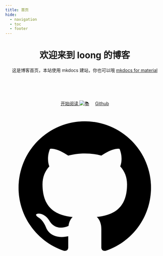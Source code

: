 ```yaml
---
title: 首页
hide:
  - navigation
  - toc
  - footer
---
```


<div style="text-align: center;" class=".main-guide">
<h1>欢迎来到 loong 的博客</h1>

这是博客首页，本站使用 mkdocs 建站，你也可以哦 <a href="https://squidfunk.github.io/mkdocs-material/">mkdocs for material</a>
<br>
<br><br><br><br><br>
<a 
style="border-radius: 15px;" 
class="md-button md-button--primary" 
href="https://971230.github.io/start/">开始阅读 <img alt="📚" class="twemoji" src="https://cdn.jsdelivr.net/gh/jdecked/twemoji@15.0.3/assets/svg/1f4da.svg" title=":books:"></a>
<a style="border-radius: 15px;margin-left: 15px;" class="md-button" href="https://github.com/971230/971230.github.io">Github <span class="twemoji"><svg xmlns="http://www.w3.org/2000/svg" viewBox="0 0 24 24"><path d="M12 2A10 10 0 0 0 2 12c0 4.42 2.87 8.17 6.84 9.5.5.08.66-.23.66-.5v-1.69c-2.77.6-3.36-1.34-3.36-1.34-.46-1.16-1.11-1.47-1.11-1.47-.91-.62.07-.6.07-.6 1 .07 1.53 1.03 1.53 1.03.87 1.52 2.34 1.07 2.91.83.09-.65.35-1.09.63-1.34-2.22-.25-4.55-1.11-4.55-4.92 0-1.11.38-2 1.03-2.71-.1-.25-.45-1.29.1-2.64 0 0 .84-.27 2.75 1.02.79-.22 1.65-.33 2.5-.33.85 0 1.71.11 2.5.33 1.91-1.29 2.75-1.02 2.75-1.02.55 1.35.2 2.39.1 2.64.65.71 1.03 1.6 1.03 2.71 0 3.82-2.34 4.66-4.57 4.91.36.31.69.92.69 1.85V21c0 .27.16.59.67.5C19.14 20.16 22 16.42 22 12A10 10 0 0 0 12 2Z"></path></svg></span></a>
<br>
<br><br>
<div class="typewriter"></div>
</div>

